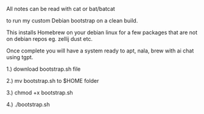 All notes can be read with cat or bat/batcat

to run my custom Debian bootstrap on a clean build.

This installs Homebrew on your debian linux for a few packages that are not on debian repos eg. zellij dust etc.

Once complete you will have a system ready to apt, nala, brew with ai chat using tgpt.


1.)  download bootstrap.sh file

2.)  mv bootstrap.sh to $HOME folder

3.)  chmod +x bootstrap.sh

4.) ./bootstrap.sh
